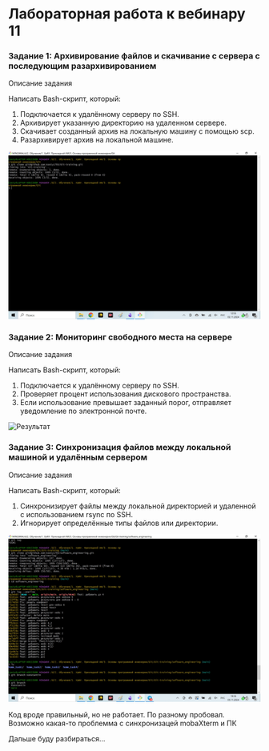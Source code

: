 # Лабораторная работа к вебинару 11

### Задание 1: Архивирование файлов и скачивание с сервера с последующим разархивированием
Описание задания

Написать Bash-скрипт, который:
1. Подключается к удалённому серверу по SSH.
2. Архивирует указанную директорию на удаленном сервере.
3. Скачивает созданный архив на локальную машину с помощью scp.
4. Разархивирует архив на локальной машине.

![Результат](images/1.jpg)

### Задание 2: Мониторинг свободного места на сервере
Описание задания

Написать Bash-скрипт, который:
1. Подключается к удалённому серверу по SSH.
2. Проверяет процент использования дискового пространства.
3. Если использование превышает заданный порог, отправляет уведомление по
электронной почте.

![Результат](images/2.jpg)

### Задание 3: Синхронизация файлов между локальной машиной и удалённым сервером
Описание задания

Написать Bash-скрипт, который:
1. Синхронизирует файлы между локальной директорией и удаленной с
использованием rsync по SSH.
2. Игнорирует определённые типы файлов или директории.

![Результат](images/3.jpg)

Код вроде правильный, но не работает. По разному пробовал. Возможно какая-то проблемма с синхронизацей mobaXterm и ПК

Дальше буду разбираться...
